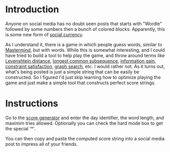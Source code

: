 # Introduction

Anyone on social media has no doubt seen posts that starts with "Wordle"
followed by some numbers then a bunch of colored blocks.  Apparently, this is
some new form of
[social currency](https://en.wikipedia.org/wiki/Social_currency).

As I understand it, there is a game in which people guess words, similar to
[Mastermind](https://en.wikipedia.org/wiki/Mastermind_(board_game)), but with
words.
While this is somewhat interesting, and I could have tried to build a tool
to help play the game, and throw around terms like [Levenshtein
distance](https://en.wikipedia.org/wiki/Levenshtein_distance), [longest common subsequence](https://en.wikipedia.org/wiki/Longest_common_subsequence_problem), [information gain](https://en.wikipedia.org/wiki/Information_gain_in_decision_trees), [constraint satisfaction](https://en.wikipedia.org/wiki/Constraint_satisfaction), [graph search](https://en.wikipedia.org/wiki/Graph_traversal), etc.
I would rather not.
As it turns out, what's being posted is just a simple string that
can be easily be constructed.
So I figured I'd just skip learning how to optimize playing the game
and just make a simple tool that constructs perfect score strings.

# Instructions

Go to the [score generator](https://fra99le.github.io/Cheatle/) and enter the day identifier, the word length,
and maximim tries allowed.  Optionally you can check the hard mode box to get
the special '\*'.

You can then copy and paste the computed score string into a social media
post to impress all of your friends.

